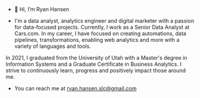 - 👋 Hi, I’m Ryan Hansen

- I'm a data analyst, analytics engineer and digital marketer with a passion for data-focused projects. Currently, I work as a Senior Data Analyst at Cars.com. In my career, I have focused on creating automations, data pipelines, transformations, enabling web analytics and more with a variety of languages and tools.

In 2021, I graduated from the University of Utah with a Master's degree in Information Systems and a Graduate Certificate in Business Analytics. I strive to continuously learn, progress and positively impact those around me.

- You can reach me at ryan.hansen.slc@gmail.com

<!---
ryanahansen/ryanahansen is a ✨ special ✨ repository because its `README.md` (this file) appears on your GitHub profile.
You can click the Preview link to take a look at your changes.
--->
